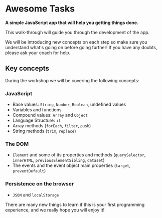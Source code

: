 # Awesome Tasks

**A simple JavaScript app that will help you getting things done.**

This walk-through will guide you through the development of the app.

We will be introducing new concepts on each step so make sure you understand what's going on before going further!
If you have any doubts, please ask your coach for help.

## Key concepts

During the workshop we will be covering the following concepts:

### JavaScript
  * Base values: `String`, `Number`, `Boolean`, undefined values
  * Variables and functions
  * Compound values: `Array` and `Object`
  * Language Structure: `if`
  * Array methods (`forEach`, `filter`, `push`)
  * String methods (`trim`, `replace`)

### The DOM
  * `Element` and some of its properties and methods (`querySelector`, `innerHTML`, `previousElementSibling`, `dataset`)
  * The events and the event object main properties (`target`, `preventDefault`)

### Persistence on the browser
  * `JSON` and `localStorage`

There are many new things to learn if this is your first programming experience, and we really hope you will enjoy it!
